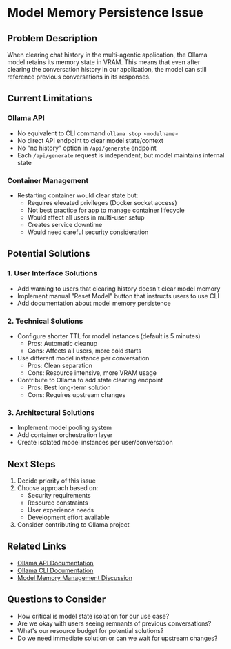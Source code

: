 # Model Memory Persistence Issue

## Problem Description
When clearing chat history in the multi-agentic application, the Ollama model retains its memory state in VRAM. This means that even after clearing the conversation history in our application, the model can still reference previous conversations in its responses.

## Current Limitations

### Ollama API
- No equivalent to CLI command `ollama stop <modelname>`
- No direct API endpoint to clear model state/context
- No "no history" option in `/api/generate` endpoint
- Each `/api/generate` request is independent, but model maintains internal state

### Container Management
- Restarting container would clear state but:
  - Requires elevated privileges (Docker socket access)
  - Not best practice for app to manage container lifecycle
  - Would affect all users in multi-user setup
  - Creates service downtime
  - Would need careful security consideration

## Potential Solutions

### 1. User Interface Solutions
- Add warning to users that clearing history doesn't clear model memory
- Implement manual "Reset Model" button that instructs users to use CLI
- Add documentation about model memory persistence

### 2. Technical Solutions
- Configure shorter TTL for model instances (default is 5 minutes)
  - Pros: Automatic cleanup
  - Cons: Affects all users, more cold starts
- Use different model instance per conversation
  - Pros: Clean separation
  - Cons: Resource intensive, more VRAM usage
- Contribute to Ollama to add state clearing endpoint
  - Pros: Best long-term solution
  - Cons: Requires upstream changes

### 3. Architectural Solutions
- Implement model pooling system
- Add container orchestration layer
- Create isolated model instances per user/conversation

## Next Steps
1. Decide priority of this issue
2. Choose approach based on:
   - Security requirements
   - Resource constraints
   - User experience needs
   - Development effort available
3. Consider contributing to Ollama project

## Related Links
- [Ollama API Documentation](https://github.com/ollama/ollama/blob/main/docs/api.md)
- [Ollama CLI Documentation](https://github.com/ollama/ollama/blob/main/docs/cli.md)
- [Model Memory Management Discussion](https://github.com/ollama/ollama/discussions)

## Questions to Consider
- How critical is model state isolation for our use case?
- Are we okay with users seeing remnants of previous conversations?
- What's our resource budget for potential solutions?
- Do we need immediate solution or can we wait for upstream changes? 